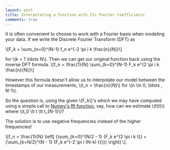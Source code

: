 ```yaml
---
layout: post
title: Interpolating a Function with Its Fourier Coefficients
comments: true
---
```

It is often convenient to choose to work with a Fourier basis when modeling your data.
If we write the Discrete Fourier Transform (DFT) as 

\\[F_k = \sum_{n=0}^{N-1} f_n e^{-2 \pi i k \frac{n}{N}}\\]

for \\(k = 1 \ldots N\\). Then we can get our original function back using the inverse DFT formula. 
\\[f_n = \frac{1}{N} \sum_{k=0}^{N-1} F_k e^{2 \pi i k \frac{n}{N}}\\]

However this formula doesn't allow us to interpolate our model between the timestamps of our measurements, 
\\(t_n = \frac{n}{N}\\) for \\(n \in 0, \ldots , N-1\\).

So the question is, using the given \\(F_k\\)'s which we may have computed using a simple 
call to [Numpy's fft function](http://docs.scipy.org/doc/numpy/reference/routines.fft.html), say, 
how can we estimate \\(f(t)\\) where \\(t_0 \lt t \lt t_{N-1}\\)?

The solution is to use negative frequencies instead of the higher frequencies!

\\[f_n = \frac{1}{N} \left[ {\sum_{k=0}^{N/2 - 1} {F_k e^{2 \pi i k t}} + {\sum_{k=N/2}^{N - 1} {F_k e^{-2 \pi i (N-k) t}}}} \right] \\].
